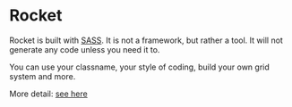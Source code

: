 <h1>Rocket</h1>
<p>Rocket is built with <a href="http://sass-lang.com/" target="_blank">SASS</a>. It is not a framework, but rather a tool. It will not generate any code unless you need it to.</p>
<p>You can use your classname, your style of coding, build your own grid system and more.</p>
<p>More detail: <a href="http://designdev.christianpost.com/learn/rocket/" target="_blank">see here</a></p>
